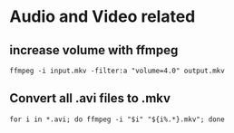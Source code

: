 # Audio and Video related

## increase volume with ffmpeg

`ffmpeg -i input.mkv -filter:a "volume=4.0" output.mkv`

## Convert all .avi files to .mkv

`for i in *.avi; do ffmpeg -i "$i" "${i%.*}.mkv"; done`
